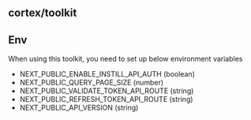 ## cortex/toolkit



## Env

When using this toolkit, you need to set up below environment variables

- NEXT_PUBLIC_ENABLE_INSTILL_API_AUTH (boolean)
- NEXT_PUBLIC_QUERY_PAGE_SIZE (number)
- NEXT_PUBLIC_VALIDATE_TOKEN_API_ROUTE (string)
- NEXT_PUBLIC_REFRESH_TOKEN_API_ROUTE (string)
- NEXT_PUBLIC_API_VERSION (string)